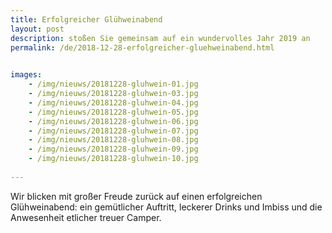 ```yaml
---
title: Erfolgreicher Glühweinabend
layout: post
description: stoßen Sie gemeinsam auf ein wundervolles Jahr 2019 an
permalink: /de/2018-12-28-erfolgreicher-gluehweinabend.html

    
images: 
    - /img/nieuws/20181228-gluhwein-01.jpg
    - /img/nieuws/20181228-gluhwein-03.jpg
    - /img/nieuws/20181228-gluhwein-04.jpg
    - /img/nieuws/20181228-gluhwein-05.jpg
    - /img/nieuws/20181228-gluhwein-06.jpg
    - /img/nieuws/20181228-gluhwein-07.jpg
    - /img/nieuws/20181228-gluhwein-08.jpg
    - /img/nieuws/20181228-gluhwein-09.jpg
    - /img/nieuws/20181228-gluhwein-10.jpg
    
---
```


Wir blicken mit großer Freude zurück auf einen erfolgreichen Glühweinabend: ein gemütlicher Auftritt, leckerer Drinks und Imbiss und die Anwesenheit etlicher treuer Camper.



